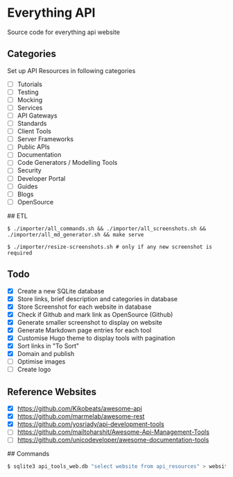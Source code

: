 # Everything API 

Source code for everything api website

## Categories

Set up API Resources in following categories

- [ ] Tutorials
- [ ] Testing
- [ ] Mocking
- [ ] Services
- [ ] API Gateways
- [ ] Standards
- [ ] Client Tools
- [ ] Server Frameworks
- [ ] Public APIs
- [ ] Documentation
- [ ] Code Generators / Modelling Tools
- [ ] Security
- [ ] Developer Portal
- [ ] Guides
- [ ] Blogs
- [ ] OpenSource

## ETL 

```
$ ./importer/all_commands.sh && ./importer/all_screenshots.sh && ./importer/all_md_generator.sh && make serve

$ ./importer/resize-screenshots.sh # only if any new screenshot is required
```

## Todo

- [x] Create a new SQLite database
- [x] Store links, brief description and categories in database
- [x] Store Screenshot for each website in database
- [x] Check if Github and mark link as OpenSource (Github)
- [x] Generate smaller screenshot to display on website
- [x] Generate Markdown page entries for each tool
- [x] Customise Hugo theme to display tools with pagination
- [x] Sort links in "To Sort"
- [x] Domain and publish
- [ ] Optimise images
- [ ] Create logo 

## Reference Websites

- [x] https://github.com/Kikobeats/awesome-api
- [x] https://github.com/marmelab/awesome-rest
- [x] https://github.com/yosriady/api-development-tools
- [ ] https://github.com/mailtoharshit/Awesome-Api-Management-Tools
- [ ] https://github.com/unicodeveloper/awesome-documentation-tools

## Commands

```bash
$ sqlite3 api_tools_web.db "select website from api_resources" > websites.txt
```